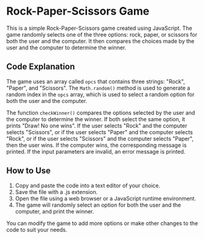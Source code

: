 # Rock-Paper-Scissors Game

This is a simple Rock-Paper-Scissors game created using JavaScript. The game randomly selects one of the three options: rock, paper, or scissors for both the user and the computer. It then compares the choices made by the user and the computer to determine the winner.

## Code Explanation

The game uses an array called `opcs` that contains three strings: "Rock", "Paper", and "Scissors". The `Math.random()` method is used to generate a random index in the `opcs` array, which is used to select a random option for both the user and the computer.

The function `checkWinner()` compares the options selected by the user and the computer to determine the winner. If both select the same option, it prints "Draw! No one wins". If the user selects "Rock" and the computer selects "Scissors", or if the user selects "Paper" and the computer selects "Rock", or if the user selects "Scissors" and the computer selects "Paper", then the user wins. If the computer wins, the corresponding message is printed. If the input parameters are invalid, an error message is printed.

## How to Use

1. Copy and paste the code into a text editor of your choice.
2. Save the file with a .js extension.
3. Open the file using a web browser or a JavaScript runtime environment.
4. The game will randomly select an option for both the user and the computer, and print the winner.

You can modify the game to add more options or make other changes to the code to suit your needs.
